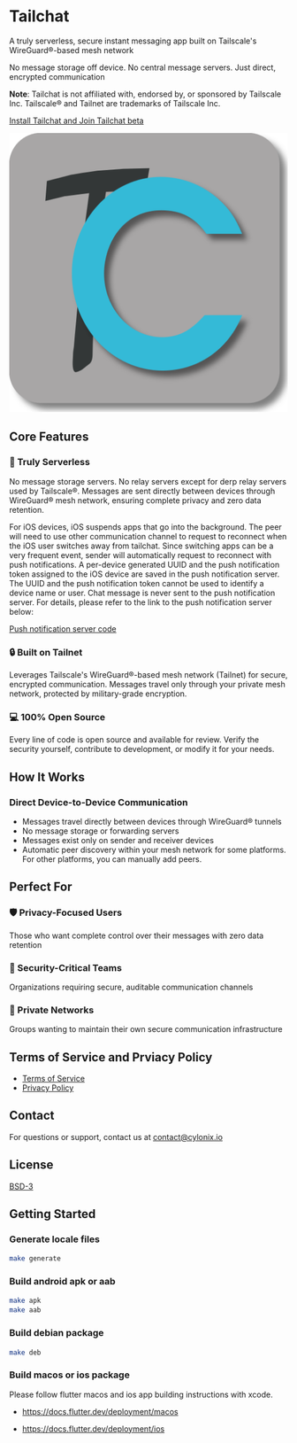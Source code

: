 # Tailchat

 A truly serverless, secure instant messaging app built on Tailscale's WireGuard®-based mesh network

 No message storage off device. No central message servers. Just direct, encrypted communication

**Note**: Tailchat is not affiliated with, endorsed by, or sponsored by Tailscale Inc. Tailscale® and Tailnet are trademarks of Tailscale Inc.

[Install Tailchat and Join Tailchat beta](https://cylonix.io/web/view/tailchat/download.html)

![Tailchat](lib/assets/images/tailchat.png)

## Core Features

### 🚫 Truly Serverless

No message storage servers. No relay servers except for derp relay servers used by Tailscale®. Messages are sent directly between devices through WireGuard® mesh network, ensuring complete privacy and zero data retention.

For iOS devices, iOS suspends apps that go into the background. The peer will need to use other communication channel
to request to reconnect when the iOS user switches away from tailchat. Since switching apps can be a very frequent event, sender will automatically request to reconnect with push notifications. A per-device generated UUID and the push notification token assigned to the iOS device are saved in the push notification server. The UUID and the push notification token cannot be used to identify a device name or user. Chat message is never sent to the push notification server. For details, please refer to the link to the push notification server below:

[Push notification server code](https://github.com/cylonix/tailchat/blob/main/pnserver)

### 🔒 Built on Tailnet

Leverages Tailscale's WireGuard®-based mesh network (Tailnet) for secure, encrypted communication. Messages travel only through your private mesh network, protected by military-grade encryption.

### 💻 100% Open Source

Every line of code is open source and available for review. Verify the security yourself, contribute to development, or modify it for your needs.

## How It Works

### Direct Device-to-Device Communication

- Messages travel directly between devices through WireGuard® tunnels
- No message storage or forwarding servers
- Messages exist only on sender and receiver devices
- Automatic peer discovery within your mesh network for some platforms. For other platforms, you can manually add peers.

## Perfect For

### 🛡️ Privacy-Focused Users

Those who want complete control over their messages with zero data retention

### 🏢 Security-Critical Teams

Organizations requiring secure, auditable communication channels

### 👥 Private Networks

Groups wanting to maintain their own secure communication infrastructure

## Terms of Service and Prviacy Policy

- [Terms of Service](https://cylonix.io/web/view/tailchat/terms.html)
- [Privacy Policy](https://cylonix.io/web/view/tailchat/privacy_policy.html)

## Contact

For questions or support, contact us at [contact@cylonix.io](mailto:contact@cylonix.io)

## License

[BSD-3](./LICENSE)

## Getting Started

### Generate locale files

``` bash
make generate
```

### Build android apk or aab

``` bash
make apk
make aab
```

### Build debian package

``` bash
make deb
```

### Build macos or ios package

Please follow flutter macos and ios app building instructions with xcode.

- <https://docs.flutter.dev/deployment/macos>

- <https://docs.flutter.dev/deployment/ios>
